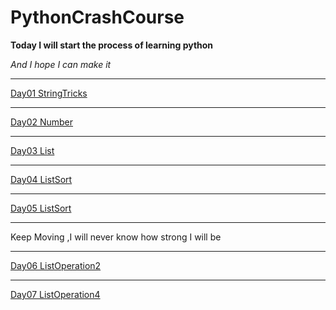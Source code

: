 # PythonCrashCourse

**Today I will start the process of learning python**

*And I hope I can make it*
****


[Day01 StringTricks](https://github.com/Liberhome/PythonCrashCourse/blob/master/string%20tricks.md)

****
[Day02 Number](https://github.com/Liberhome/PythonCrashCourse/blob/master/Number)

****
[Day03 List](https://github.com/Liberhome/PythonCrashCourse/blob/master/List.md)

****
[Day04 ListSort](https://github.com/Liberhome/PythonCrashCourse/blob/master/ListSort.md)

****
[Day05 ListSort](https://github.com/Liberhome/PythonCrashCourse/blob/master/List-Operation.md)

****
Keep Moving ,I will never know how strong I will be
****
[Day06 ListOperation2](https://github.com/Liberhome/PythonCrashCourse/blob/master/ListOperation2.md)
****
[Day07 ListOperation4](https://github.com/Liberhome/PythonCrashCourse/blob/master/ListOperation4.md)

